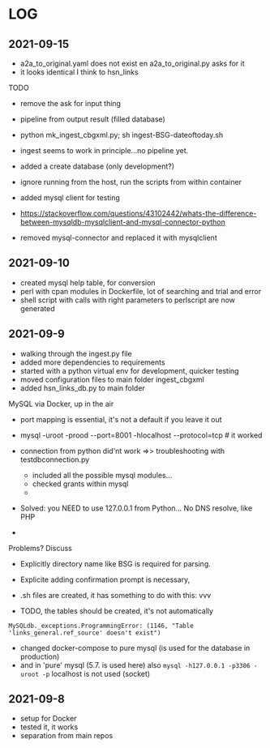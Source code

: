 # LOG

## 2021-09-15

- a2a_to_original.yaml does not exist en a2a_to_original.py asks for it
- it looks identical I think to hsn_links

TODO
- remove the ask for input thing
- pipeline from output result (filled database)
- python mk_ingest_cbgxml.py; sh ingest-BSG-dateoftoday.sh


- ingest seems to work in principle...no pipeline yet. 
- added a create database (only development?)
- ignore running from the host, run the scripts from within container
- added mysql client for testing
- https://stackoverflow.com/questions/43102442/whats-the-difference-between-mysqldb-mysqlclient-and-mysql-connector-python
- removed mysql-connector and replaced it with mysqlclient


## 2021-09-10

- created mysql help table, for conversion
- perl with cpan modules in Dockerfile, lot of searching and trial and error
- shell script with calls with right parameters to perlscript are now generated

## 2021-09-9

- walking through the ingest.py file
- added more dependencies to requirements
- started with a python virtual env for development, quicker testing
- moved configuration files to main folder ingest_cbgxml
- added hsn_links_db.py to main folder

MySQL via Docker, up in the air
- port mapping is essential, it's not a default if you leave it out


- mysql -uroot -prood --port=8001 -hlocalhost --protocol=tcp # it worked
- connection from python did'nt work =>> troubleshooting with testdbconnection.py
    - included all the possible mysql modules...
    - checked grants within mysql
    - 
- Solved: you NEED to use 127.0.0.1 from Python... No DNS resolve, like PHP
- 
Problems? Discuss
- Explicitly directory name like BSG is required for parsing. 
- Explicite adding confirmation prompt is necessary, 

- .sh files are created, it has something to do with this: vvv
- TODO, the tables should be created, it's not automatically

```
MySQLdb._exceptions.ProgrammingError: (1146, "Table 'links_general.ref_source' doesn't exist")

```

- changed docker-compose to pure mysql (is used for the database in production)
- and in 'pure' mysql (5.7. is used here) also `mysql -h127.0.0.1 -p3306 -uroot -p`  localhost is not used (socket)


## 2021-09-8

- setup for Docker
- tested it, it works
- separation from main repos
